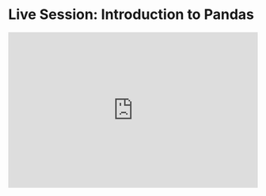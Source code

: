 # Live Session: Introduction to Pandas

<iframe width="100%" height="315" src="https://www.youtube.com/embed/FsKHdcDUFTE?list=PLKub218pIBvER9BC5wK6FH8YhmTtsZN2G" title="YouTube video player" frameborder="0" allow="accelerometer; autoplay; clipboard-write; encrypted-media; gyroscope; picture-in-picture" allowfullscreen></iframe>